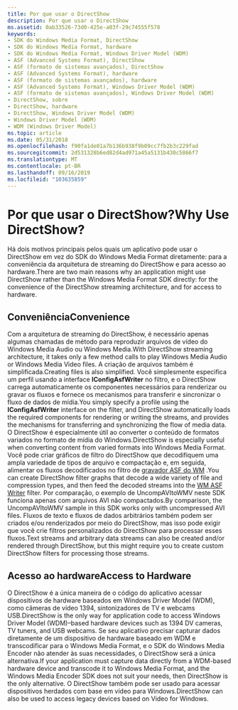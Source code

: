 ```yaml
---
title: Por que usar o DirectShow
description: Por que usar o DirectShow
ms.assetid: 0ab33526-73d0-425e-a03f-29c74555f578
keywords:
- SDK do Windows Media Format, DirectShow
- SDK do Windows Media Format, hardware
- SDK do Windows Media Format, Windows Driver Model (WDM)
- ASF (Advanced Systems Format), DirectShow
- ASF (formato de sistemas avançados), DirectShow
- ASF (Advanced Systems Format), hardware
- ASF (formato de sistemas avançados), hardware
- ASF (Advanced Systems Format), Windows Driver Model (WDM)
- ASF (formato de sistemas avançados), Windows Driver Model (WDM)
- DirectShow, sobre
- DirectShow, hardware
- DirectShow, Windows Driver Model (WDM)
- Windows Driver Model (WDM)
- WDM (Windows Driver Model)
ms.topic: article
ms.date: 05/31/2018
ms.openlocfilehash: f90fa1de01a7b136b938f9b09cc7fb2b3c229fad
ms.sourcegitcommit: 2d531328b6ed82d4ad971a45a5131b430c5866f7
ms.translationtype: MT
ms.contentlocale: pt-BR
ms.lasthandoff: 09/16/2019
ms.locfileid: "103635859"
---
```

# <a name="why-use-directshow"></a><span data-ttu-id="cfd7d-117">Por que usar o DirectShow?</span><span class="sxs-lookup"><span data-stu-id="cfd7d-117">Why Use DirectShow?</span></span>

<span data-ttu-id="cfd7d-118">Há dois motivos principais pelos quais um aplicativo pode usar o DirectShow em vez do SDK do Windows Media Format diretamente: para a conveniência da arquitetura de streaming do DirectShow e para acesso ao hardware.</span><span class="sxs-lookup"><span data-stu-id="cfd7d-118">There are two main reasons why an application might use DirectShow rather than the Windows Media Format SDK directly: for the convenience of the DirectShow streaming architecture, and for access to hardware.</span></span>

## <a name="convenience"></a><span data-ttu-id="cfd7d-119">Conveniência</span><span class="sxs-lookup"><span data-stu-id="cfd7d-119">Convenience</span></span>

<span data-ttu-id="cfd7d-120">Com a arquitetura de streaming do DirectShow, é necessário apenas algumas chamadas de método para reproduzir arquivos de vídeo do Windows Media Audio ou Windows Media.</span><span class="sxs-lookup"><span data-stu-id="cfd7d-120">With DirectShow streaming architecture, it takes only a few method calls to play Windows Media Audio or Windows Media Video files.</span></span> <span data-ttu-id="cfd7d-121">A criação de arquivos também é simplificada.</span><span class="sxs-lookup"><span data-stu-id="cfd7d-121">Creating files is also simplified.</span></span> <span data-ttu-id="cfd7d-122">Você simplesmente especifica um perfil usando a interface **IConfigAsfWriter** no filtro, e o DirectShow carrega automaticamente os componentes necessários para renderizar ou gravar os fluxos e fornece os mecanismos para transferir e sincronizar o fluxo de dados de mídia.</span><span class="sxs-lookup"><span data-stu-id="cfd7d-122">You simply specify a profile using the **IConfigAsfWriter** interface on the filter, and DirectShow automatically loads the required components for rendering or writing the streams, and provides the mechanisms for transferring and synchronizing the flow of media data.</span></span> <span data-ttu-id="cfd7d-123">O DirectShow é especialmente útil ao converter o conteúdo de formatos variados no formato de mídia do Windows.</span><span class="sxs-lookup"><span data-stu-id="cfd7d-123">DirectShow is especially useful when converting content from varied formats into Windows Media Format.</span></span> <span data-ttu-id="cfd7d-124">Você pode criar gráficos de filtro do DirectShow que decodifiquem uma ampla variedade de tipos de arquivo e compactação e, em seguida, alimentar os fluxos decodificados no filtro de [gravador ASF do WM](wm-asf-writer-filter.md) .</span><span class="sxs-lookup"><span data-stu-id="cfd7d-124">You can create DirectShow filter graphs that decode a wide variety of file and compression types, and then feed the decoded streams into the [WM ASF Writer](wm-asf-writer-filter.md) filter.</span></span> <span data-ttu-id="cfd7d-125">Por comparação, o exemplo de UncompAVItoWMV neste SDK funciona apenas com arquivos AVI não compactados.</span><span class="sxs-lookup"><span data-stu-id="cfd7d-125">By comparison, the UncompAVItoWMV sample in this SDK works only with uncompressed AVI files.</span></span> <span data-ttu-id="cfd7d-126">Fluxos de texto e fluxos de dados arbitrários também podem ser criados e/ou renderizados por meio do DirectShow, mas isso pode exigir que você crie filtros personalizados do DirectShow para processar esses fluxos.</span><span class="sxs-lookup"><span data-stu-id="cfd7d-126">Text streams and arbitrary data streams can also be created and/or rendered through DirectShow, but this might require you to create custom DirectShow filters for processing those streams.</span></span>

## <a name="access-to-hardware"></a><span data-ttu-id="cfd7d-127">Acesso ao hardware</span><span class="sxs-lookup"><span data-stu-id="cfd7d-127">Access to Hardware</span></span>

<span data-ttu-id="cfd7d-128">O DirectShow é a única maneira de o código do aplicativo acessar dispositivos de hardware baseados em Windows Driver Model (WDM), como câmeras de vídeo 1394, sintonizadores de TV e webcams USB.</span><span class="sxs-lookup"><span data-stu-id="cfd7d-128">DirectShow is the only way for application code to access Windows Driver Model (WDM)–based hardware devices such as 1394 DV cameras, TV tuners, and USB webcams.</span></span> <span data-ttu-id="cfd7d-129">Se seu aplicativo precisar capturar dados diretamente de um dispositivo de hardware baseado em WDM e transcodificar para o Windows Media Format, e o SDK do Windows Media Encoder não atender às suas necessidades, o DirectShow será a única alternativa.</span><span class="sxs-lookup"><span data-stu-id="cfd7d-129">If your application must capture data directly from a WDM-based hardware device and transcode it to Windows Media Format, and the Windows Media Encoder SDK does not suit your needs, then DirectShow is the only alternative.</span></span> <span data-ttu-id="cfd7d-130">O DirectShow também pode ser usado para acessar dispositivos herdados com base em vídeo para Windows.</span><span class="sxs-lookup"><span data-stu-id="cfd7d-130">DirectShow can also be used to access legacy devices based on Video for Windows.</span></span>

 

 




